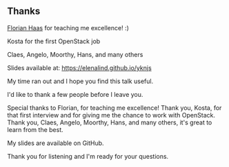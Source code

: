 ## Thanks

[Florian Haas](https://twitter.com/xahteiwi) for teaching me
excellence! :)

Kosta for the first OpenStack job

Claes, Angelo, Moorthy, Hans, and many others

Slides available at: https://elenalind.github.io/yknjs
<!-- Note -->
My time ran out and I hope you find this talk useful.

I'd like to thank a few people before I leave you.

Special thanks to Florian, for teaching me excellence!
Thank you, Kosta, for that first interview and for giving me the
chance to work with OpenStack.
Thank you, Claes, Angelo, Moorthy, Hans, and many others, it's great
to learn from the best.

My slides are available on GitHub.

Thank you for listening and I'm ready for your questions.
